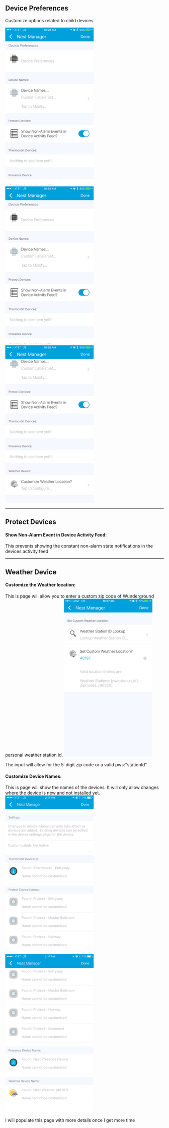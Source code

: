 ## Device Preferences
Customize options related to child devices  

<img src="https://raw.githubusercontent.com/tonesto7/nest-manager/master/Images/Screenshots/App/dev_cust_page_1.png" width="281" height="500"><img src="https://raw.githubusercontent.com/tonesto7/nest-manager/master/Images/Screenshots/App/dev_cust_page_1.png" width="281" height="500"><img src="https://raw.githubusercontent.com/tonesto7/nest-manager/master/Images/Screenshots/App/dev_cust_page_2.png" width="281" height="500">

----------
## Protect Devices

#### Show Non-Alarm Event in Device Activity Feed:
This prevents showing the constant non-alarm state notifications in the devices activity feed

----------
## Weather Device

#### Customize the Weather location:

This is page will allow you to enter a custom zip code of Wunderground personal weather station id.
<img src="https://raw.githubusercontent.com/tonesto7/nest-manager/master/Images/Screenshots/App/weather_cust_page.png" width="281" height="500">

The input will allow for the 5-digit zip code or a valid pws:"stationId"

#### Customize Device Names:

This is page will show the names of the devices. 
It will only allow changes where the device is new and not installed yet. 
<img src="https://raw.githubusercontent.com/tonesto7/nest-manager/master/Images/Screenshots/App/cust_name_page.png" width="281" height="500"><img src="https://raw.githubusercontent.com/tonesto7/nest-manager/master/Images/Screenshots/App/cust_name_page2.png" width="281" height="500">



I will populate this page with more details once I get more time